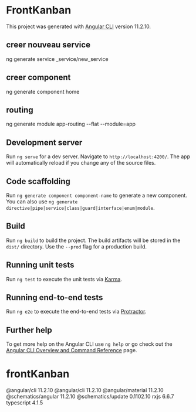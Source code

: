 # FrontKanban

This project was generated with [Angular CLI](https://github.com/angular/angular-cli) version 11.2.10.

## creer nouveau service
ng generate service _service/new_service
## creer component 
ng generate component home
## routing
ng generate module app-routing --flat --module=app


## Development server

Run `ng serve` for a dev server. Navigate to `http://localhost:4200/`. The app will automatically reload if you change any of the source files.

## Code scaffolding

Run `ng generate component component-name` to generate a new component. You can also use `ng generate directive|pipe|service|class|guard|interface|enum|module`.

## Build

Run `ng build` to build the project. The build artifacts will be stored in the `dist/` directory. Use the `--prod` flag for a production build.

## Running unit tests

Run `ng test` to execute the unit tests via [Karma](https://karma-runner.github.io).

## Running end-to-end tests

Run `ng e2e` to execute the end-to-end tests via [Protractor](http://www.protractortest.org/).

## Further help

To get more help on the Angular CLI use `ng help` or go check out the [Angular CLI Overview and Command Reference](https://angular.io/cli) page.
# frontKanban

@angular/cli                    11.2.10
@angular/cli                    11.2.10
@angular/material               11.2.10
@schematics/angular             11.2.10
@schematics/update              0.1102.10
rxjs                            6.6.7
typescript                      4.1.5

